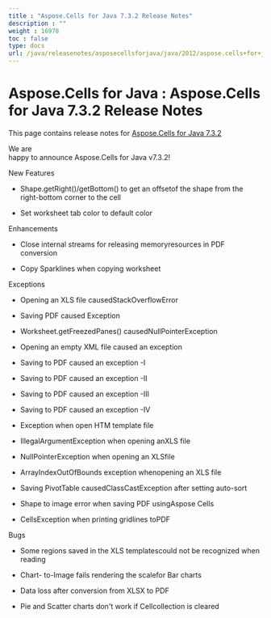 ```yaml
---
title : "Aspose.Cells for Java 7.3.2 Release Notes" 
description : "" 
weight : 16978 
toc : false
type: docs
url: /java/releasenotes/asposecellsforjava/java/2012/aspose.cells+for+java+7.3.2+release+notes/
---
```


# Aspose.Cells for Java : Aspose.Cells for Java 7.3.2 Release Notes


This page contains release notes for [Aspose.Cells for Java 7.3.2](http://www.aspose.com/downloads/cells/java/new-releases/aspose.cells-for-java-7.3.2/)

We are  
happy to announce Aspose.Cells for Java v7.3.2!

New Features

*   Shape.getRight()/getBottom() to get an offsetof the shape from the right-bottom corner to the cell

*   Set worksheet tab color to default color

Enhancements

*   Close internal streams for releasing memoryresources in PDF conversion

*   Copy Sparklines when copying worksheet

Exceptions

*   Opening an XLS file causedStackOverflowError

*   Saving PDF caused Exception

*   Worksheet.getFreezedPanes() causedNullPointerException

*   Opening an empty XML file caused an exception

*   Saving to PDF caused an exception -I

*   Saving to PDF caused an exception -II

*   Saving to PDF caused an exception -III

*   Saving to PDF caused an exception -IV

*   Exception when open HTM template file

*   IllegalArgumentException when opening anXLS file

*   NullPointerException when opening an XLSfile

*   ArrayIndexOutOfBounds exception whenopening an XLS file

*   Saving PivotTable causedClassCastException after setting auto-sort

*   Shape to image error when saving PDF usingAspose Cells

*   CellsException when printing gridlines toPDF

Bugs

*   Some regions saved in the XLS templatescould not be recognized when reading

*   Chart- to-Image fails rendering the scalefor Bar charts

*   Data loss after conversion from XLSX to PDF

*   Pie and Scatter charts don't work if Cellcollection is cleared


